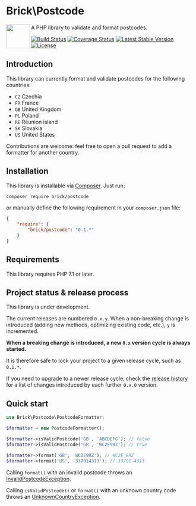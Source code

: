 # Brick\Postcode

<img src="https://raw.githubusercontent.com/brick/brick/master/logo.png" alt="" align="left" height="64">

A PHP library to validate and format postcodes.

[![Build Status](https://secure.travis-ci.org/brick/postcode.svg?branch=master)](http://travis-ci.org/brick/postcode)
[![Coverage Status](https://coveralls.io/repos/brick/postcode/badge.svg?branch=master)](https://coveralls.io/r/brick/postcode?branch=master)
[![Latest Stable Version](https://poser.pugx.org/brick/postcode/v/stable)](https://packagist.org/packages/brick/postcode)
[![License](https://img.shields.io/badge/license-MIT-blue.svg)](http://opensource.org/licenses/MIT)

## Introduction

This library can currently format and validate postcodes for the following countries:

- `CZ` Czechia
- `FR` France
- `GB` United Kingdom
- `PL` Poland
- `RE` Réunion island
- `SK` Slovakia
- `US` United States

Contributions are welcome: feel free to open a pull request to add a formatter for another country.

## Installation

This library is installable via [Composer](https://getcomposer.org/). Just run:

```bash
composer require brick/postcode
```

or manually define the following requirement in your `composer.json` file:

```json
{
    "require": {
        "brick/postcode": "0.1.*"
    }
}
```

## Requirements

This library requires PHP 7.1 or later.

## Project status & release process

This library is under development.

The current releases are numbered `0.x.y`. When a non-breaking change is introduced (adding new methods, optimizing existing code, etc.), `y` is incremented.

**When a breaking change is introduced, a new `0.x` version cycle is always started.**

It is therefore safe to lock your project to a given release cycle, such as `0.1.*`.

If you need to upgrade to a newer release cycle, check the [release history](https://github.com/brick/postcode/releases) for a list of changes introduced by each further `0.x.0` version.

## Quick start

```php
use Brick\Postcode\PostcodeFormatter;

$formatter = new PostcodeFormatter();

$formatter->isValidPostcode('GB', 'ABCDEFG'); // false
$formatter->isValidPostcode('GB', 'WC2E9RZ'); // true

$formatter->format('GB', 'WC2E9RZ'); // WC2E 9RZ
$formatter->format('US', '337014313'); // 33701-4313
```

Calling `format()` with an invalid postcode throws an [InvalidPostcodeException](https://github.com/brick/postcode/blob/master/src/InvalidPostcodeException.php).

Calling `isValidPostcode()` or `format()` with an unknown country code throws an [UnknownCountryException](https://github.com/brick/postcode/blob/master/src/UnknownCountryException.php).
